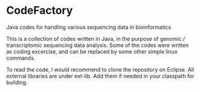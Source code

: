 # CodeFactory
Java codes for handling various sequencing data in bioinformatics

This is a collection of codes written in Java, in the purpose of genomic / transcriptomic sequencing data analysis.
Some of the codes were written as coding excercise, and can be replaced by some other simple linux commands.

To read the code, I would recommend to clone the repository on Eclipse.
All external libraries are under ext-lib. Add them if needed in your classpath for building.
